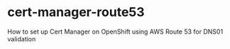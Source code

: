 # cert-manager-route53
How to set up Cert Manager on OpenShift using AWS Route 53 for DNS01 validation
